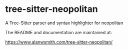 # tree-sitter-neopolitan

A Tree-Sitter parser and syntax highlighter 
for neopolitan 

The README and documentation are maintained at:

https://www.alanwsmith.com/tree-sitter-neopolitan/


